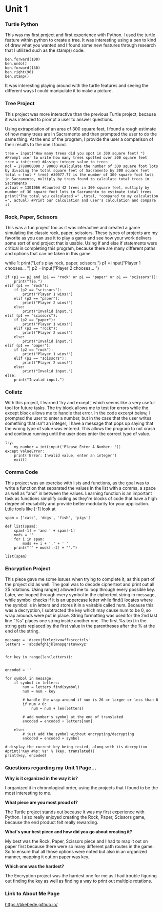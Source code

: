 # Unit 1

### Turtle Python

This was my first project and first experience with Python. I used the turtle feature within python to create a tree. It was interesting using a pen to kind of draw what you wanted and I found some new features through research that I utilized such as the stamp() code. 

    ben.forward(100)
    ben.undo()
    ben.forward(130)
    ben.right(90)
    ben.stamp()
    
It was interesting playing around with the turtle features and seeing the different ways I could manipulate it to make a picture. 

### Tree Project

This project was more interactive than the previous Turtle project, because it was intended to prompt a user to answer questions. 

Using extrapolation of an area of 300 square feet, I found a rough estimate of how many trees are in Sacramento and then prompted the user to do the same thing. At the end of the program, I provide the user a comparison of their results to the one I found. 

    tree = input("How many trees did you spot in 300 square feet? ") #Prompt user to write how many trees spotted over 300 square feet
    tree = int(tree) #Assign integer value to trees
    nol = 2788000000 / 90000 #Calculate the number of 300 square foot lots by dividing the total square feet of Sacramento by 300 square feet
    total = (nol * tree) #30977.77 is the number of 300 square foot lots in Sacramento, multiply by trees found to calculate total trees in Sacramento
    actual = 1301066 #Counted 42 trees in 300 square feet, multiply by number of 30 square foot lots in Sacramento to estimate total trees
    print("The total you calculated =" ,total, "compared to my calculation =", actual) #Print our calculation and user's calculation and compare it

### Rock, Paper, Scissors 

This was a fun project too as it was interactive and created a game simulating the classic rock, paper, scissiors. These types of projects are my favorite as you can use it to play a game and see how your work delivers some sort of end project that is usable. Using if and else if statements were critical in completing this program, because there are many different paths and options that can be taken in this game. 

while 1:
    print("Let's play rock, paper, scissors.")
    p1 = input("Player 1 chooses... ")
    p2 = input("Player 2 chooses... ")

    if (p1 == p2 and (p1 == "rock" or p1 == "paper" or p1 == "scissors")):
        print("Tie.")
    elif (p1 == "rock"):
        if (p2 == "scissors"):
            print("Player 1 wins!")
        elif (p2 == "paper"):
            print("Player 2 wins!")
        else:
            print("Invalid input.")
    elif (p1 == "scissors"):
        if (p2 == "paper"):
            print("Player 1 wins!")
        elif (p2 == "rock"):
            print("Player 2 wins!")
        else:
            print("Invalid input.")
    elif (p1 == "paper"):
        if (p2 == "rock"):
            print("Player 1 wins!")
        elif (p2 == "scissors"):
            print("Player 2 wins!")
        else:
            print("Invalid input.")
    else:
        print("Invalid input.")
        
### Collatz

With this project, I learned 'try and except', which seems like a very useful tool for future tasks. The try block allows me to test for errors while the except block allows me to handle that error. In the code excerpt below, I prompted the user to enter a number, but in the case that the user writes something that isn't an integer, I have a message that pops up saying that the wrong type of value was entered. This allows the program to not crash and continue running until the user does enter the correct type of value. 

    try:
        my_number = int(input('Please Enter A Number: '))
    except ValueError:
        print('Error: Invalid value, enter an integer')
        exit()
    
### Comma Code

This project was an exercise with lists and functions, as the goal was to write a function that separated the values in the list with a comma, a space as well as "and" in between the values. Learning function is an important task as functions simplify coding as they're blocks of code that have a high degree of reusability and provide better modularity for your application. Lttle tools like [-1] look at 

    spam = ['cats', 'dogs', 'fish', 'pigs']

    def list(spam):
        spam[-1] = 'and ' + spam[-1]
        mods = ''
        for i in spam:
            mods += i + ',' + ' '
        print("'" + mods[:-2] + "'.")

    list(spam)

### Encryption Project 
This piece gave me some issues when trying to complete it, as this part of the project did as well. The goal was to decode ciphertext and print out all 25 rotations. Using range() allowed me to loop through every possible key. Later, we looped through every symbol in the ciphertext string in message, while symbol checks if it is an uppercase letter while find() locates where the symbol is in letters and stores it in a vairable called num. Because this was a decryption, I subtracted the key which may cause num to be 0, so wrap arounds were put in place. String formatting was used for the 2nd last line "%s" places one string inside another one. The first %s text in the string gets replaced by the first value in the parentheses after the % at the end of the string.

    message = 'dzeevjfkrlezkvuwffksrcctcls'
    letters = 'abcdefghijklmnopqrstuvwxyz'


    for key in range(len(letters)):

 
    encoded = ''

    for symbol in message:
        if symbol in letters:
            num = letters.find(symbol) 
            num = num - key

            # handle the wrap-around if num is 26 or larger or less than 0
            if num < 0:
                num = num + len(letters)

            # add number's symbol at the end of translated
            encoded = encoded + letters[num]

        else:
            # just add the symbol without encrypting/decrypting
            encoded = encoded + symbol

    # display the current key being tested, along with its decryption
    #print('Key #%s: %s' % (key, translated))
    print(key, encoded)
    
### Questions regarding my Unit 1 Page...

**Why is it organized in the way it is?**

I organized it in chronological order, using the projects that I found to be the most interesting to me. 

**What piece are you most proud of?**

The Turtle project stands out because it was my first experience with Python. I also really enjoyed creating the Rock, Paper, Scissors game, because the end product felt really rewarding. 

**What's your best piece and how did you go about creating it?**

My best was the Rock, Paper, Scissors piece and I had to map it out on paper first because there were so many different path routes in the game. So to ensure that all those options were noted but also in an organized manner, mapping it out on paper was key. 

**Which one was the hardest?**

The Encryption project was the hardest one for me as I had trouble figuring out finding the key as well as finding a way to print out multiple rotations.  

### Link to About Me Page
<https://bkebede.github.io/>
